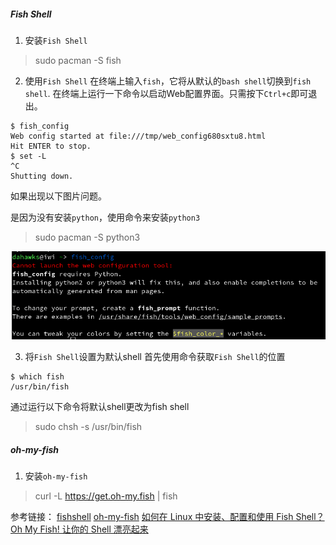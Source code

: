 ##### Fish Shell
1. 安装`Fish Shell`
> sudo pacman -S fish
2. 使用`Fish Shell`
在终端上输入`fish`，它将从默认的`bash shell`切换到`fish shell`.
在终端上运行一下命令以启动Web配置界面。只需按下`Ctrl+c`即可退出。
```
$ fish_config
Web config started at file:///tmp/web_config680sxtu8.html
Hit ENTER to stop.
$ set -L
^C
Shutting down.
```

如果出现以下图片问题。

是因为没有安装`python`，使用命令来安装`python3`

> sudo pacman -S python3

![fish_config_error](img/fish_config_error.png)

3. 将`Fish Shell`设置为默认shell
首先使用命令获取`Fish Shell`的位置
```
$ which fish
/usr/bin/fish
```
通过运行以下命令将默认shell更改为fish shell
> sudo chsh -s /usr/bin/fish

##### oh-my-fish
1. 安装`oh-my-fish`
> curl -L https://get.oh-my.fish | fish

参考链接：
[fishshell](http://fishshell.com/)
[oh-my-fish](https://github.com/oh-my-fish/oh-my-fish)
[如何在 Linux 中安装、配置和使用 Fish Shell？ ](https://linux.cn/article-10622-1.html)
[Oh My Fish! 让你的 Shell 漂亮起来 ](https://linux.cn/article-9515-1.html)